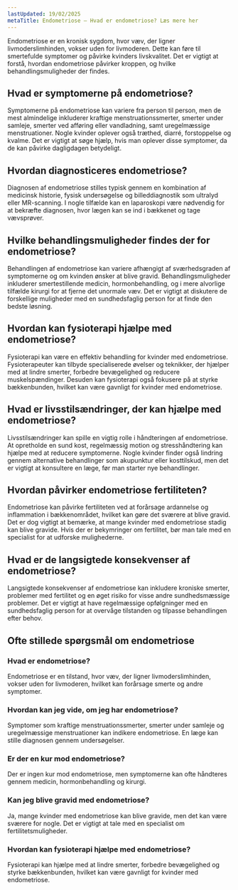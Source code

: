 ```yaml
---
lastUpdated: 19/02/2025
metaTitle: Endometriose – Hvad er endometriose? Læs mere her
---
```


Endometriose er en kronisk sygdom, hvor væv, der ligner livmoderslimhinden, vokser uden for livmoderen. Dette kan føre til smertefulde symptomer og påvirke kvinders livskvalitet. Det er vigtigt at forstå, hvordan endometriose påvirker kroppen, og hvilke behandlingsmuligheder der findes.

## Hvad er symptomerne på endometriose?

Symptomerne på endometriose kan variere fra person til person, men de mest almindelige inkluderer kraftige menstruationssmerter, smerter under samleje, smerter ved afføring eller vandladning, samt uregelmæssige menstruationer. Nogle kvinder oplever også træthed, diarré, forstoppelse og kvalme. Det er vigtigt at søge hjælp, hvis man oplever disse symptomer, da de kan påvirke dagligdagen betydeligt.

## Hvordan diagnosticeres endometriose?

Diagnosen af endometriose stilles typisk gennem en kombination af medicinsk historie, fysisk undersøgelse og billeddiagnostik som ultralyd eller MR-scanning. I nogle tilfælde kan en laparoskopi være nødvendig for at bekræfte diagnosen, hvor lægen kan se ind i bækkenet og tage vævsprøver.

## Hvilke behandlingsmuligheder findes der for endometriose?

Behandlingen af endometriose kan variere afhængigt af sværhedsgraden af symptomerne og om kvinden ønsker at blive gravid. Behandlingsmuligheder inkluderer smertestillende medicin, hormonbehandling, og i mere alvorlige tilfælde kirurgi for at fjerne det unormale væv. Det er vigtigt at diskutere de forskellige muligheder med en sundhedsfaglig person for at finde den bedste løsning.

## Hvordan kan fysioterapi hjælpe med endometriose?

Fysioterapi kan være en effektiv behandling for kvinder med endometriose. Fysioterapeuter kan tilbyde specialiserede øvelser og teknikker, der hjælper med at lindre smerter, forbedre bevægelighed og reducere muskelspændinger. Desuden kan fysioterapi også fokusere på at styrke bækkenbunden, hvilket kan være gavnligt for kvinder med endometriose.

## Hvad er livsstilsændringer, der kan hjælpe med endometriose?

Livsstilsændringer kan spille en vigtig rolle i håndteringen af endometriose. At opretholde en sund kost, regelmæssig motion og stresshåndtering kan hjælpe med at reducere symptomerne. Nogle kvinder finder også lindring gennem alternative behandlinger som akupunktur eller kosttilskud, men det er vigtigt at konsultere en læge, før man starter nye behandlinger.

## Hvordan påvirker endometriose fertiliteten?

Endometriose kan påvirke fertiliteten ved at forårsage ardannelse og inflammation i bækkenområdet, hvilket kan gøre det sværere at blive gravid. Det er dog vigtigt at bemærke, at mange kvinder med endometriose stadig kan blive gravide. Hvis der er bekymringer om fertilitet, bør man tale med en specialist for at udforske mulighederne.

## Hvad er de langsigtede konsekvenser af endometriose?

Langsigtede konsekvenser af endometriose kan inkludere kroniske smerter, problemer med fertilitet og en øget risiko for visse andre sundhedsmæssige problemer. Det er vigtigt at have regelmæssige opfølgninger med en sundhedsfaglig person for at overvåge tilstanden og tilpasse behandlingen efter behov.

## Ofte stillede spørgsmål om endometriose

### Hvad er endometriose?

Endometriose er en tilstand, hvor væv, der ligner livmoderslimhinden, vokser uden for livmoderen, hvilket kan forårsage smerte og andre symptomer.

### Hvordan kan jeg vide, om jeg har endometriose?

Symptomer som kraftige menstruationssmerter, smerter under samleje og uregelmæssige menstruationer kan indikere endometriose. En læge kan stille diagnosen gennem undersøgelser.

### Er der en kur mod endometriose?

Der er ingen kur mod endometriose, men symptomerne kan ofte håndteres gennem medicin, hormonbehandling og kirurgi.

### Kan jeg blive gravid med endometriose?

Ja, mange kvinder med endometriose kan blive gravide, men det kan være sværere for nogle. Det er vigtigt at tale med en specialist om fertilitetsmuligheder.

### Hvordan kan fysioterapi hjælpe med endometriose?

Fysioterapi kan hjælpe med at lindre smerter, forbedre bevægelighed og styrke bækkenbunden, hvilket kan være gavnligt for kvinder med endometriose.
